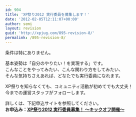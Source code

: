 ```yaml
---
id: 904
title: 'XP祭り2012 実行委員を募集します！'
date: '2012-02-05T12:11:07+00:00'
author: semi
layout: revision
guid: 'http://xpjug.com/895-revision-8/'
permalink: /895-revision-8/
---
```


条件は特にありません。

基本姿勢は「自分のやりたい！を実現する」です。  
こんなことをやってみたい、こんな関わり方をしてみたい、  
そんな気持ちさえあれば、どなたでも実行委員になれます。

XP祭りを知らなくても、コミュニティ活動が初めてでも大丈夫！  
今までの運営スタッフがフォローします。

詳しくは、下記申込サイトを参照してください。  
**お申込み：[XP祭り2012 実行委員募集！ 〜キックオフ開催〜](http://kokucheese.com/event/index/27472/)**